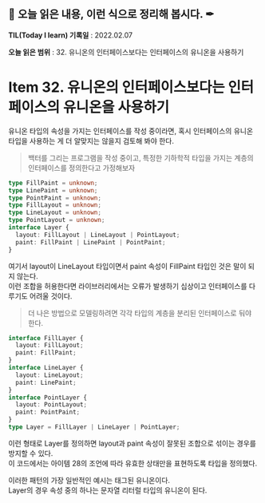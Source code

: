 ## 📕 오늘 읽은 내용, 이런 식으로 정리해 봅시다. ✒

**TIL(Today I learn) 기록일** : 2022.02.07

**오늘 읽은 범위** : 32. 유니온의 인터페이스보다는 인터페이스의 유니온을 사용하기

# Item 32. 유니온의 인터페이스보다는 인터페이스의 유니온을 사용하기

유니온 타입의 속성을 가지는 인터페이스를 작성 중이라면, 혹시 인터페이스의 유니온 타입을 사용하는 게 더 알맞지는 않을지 검토해 봐야 한다.   
>백터를 그리는 프로그램을 작성 중이고, 특정한 기하학적 타입을 가지는 계층의 인터페이스를 정의한다고 가정해보자
```ts
type FillPaint = unknown;
type LinePaint = unknown;
type PointPaint = unknown;
type FillLayout = unknown;
type LineLayout = unknown;
type PointLayout = unknown;
interface Layer {
  layout: FillLayout | LineLayout | PointLayout;
  paint: FillPaint | LinePaint | PointPaint;
}
```
여기서 layout이 LineLayout 타입이면서 paint 속성이 FillPaint 타입인 것은 말이 되지 않는다.   
이런 조합을 허용한다면 라이브러리에서는 오류가 발생하기 십상이고 인터페이스를 다루기도 어려울 것이다.   
    
>더 나은 방법으로 모델링하려면 각각 타입의 계층을 분리된 인터페이스로 둬야 한다.   
```ts
interface FillLayer {
  layout: FillLayout;
  paint: FillPaint;
}
interface LineLayer {
  layout: LineLayout;
  paint: LinePaint;
}
interface PointLayer {
  layout: PointLayout;
  paint: PointPaint;
}
type Layer = FillLayer | LineLayer | PointLayer;
```

이런 형태로 Layer를 정의하면 layout과 paint 속성이 잘못된 조합으로 섞이는 경우를 방지할 수 있다.   
이 코드에서는 아이템 28의 조언에 따라 유효한 상태만을 표현하도록 타입을 정의했다.   
   
이러한 패턴의 가장 일반적인 예시는 태그된 유니온이다.   
Layer의 경우 속성 중의 하나는 문자열 리터럴 타입의 유니온이 된다.   
